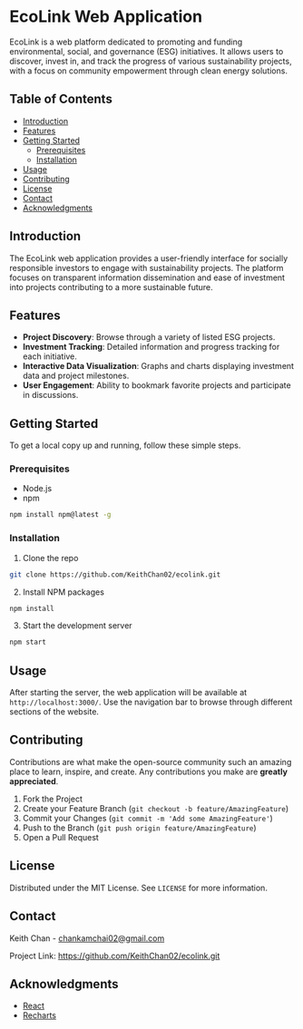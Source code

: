 # EcoLink Web Application

EcoLink is a web platform dedicated to promoting and funding environmental, social, and governance (ESG) initiatives. It allows users to discover, invest in, and track the progress of various sustainability projects, with a focus on community empowerment through clean energy solutions.

## Table of Contents

- [Introduction](#introduction)
- [Features](#features)
- [Getting Started](#getting-started)
  - [Prerequisites](#prerequisites)
  - [Installation](#installation)
- [Usage](#usage)
- [Contributing](#contributing)
- [License](#license)
- [Contact](#contact)
- [Acknowledgments](#acknowledgments)

## Introduction

The EcoLink web application provides a user-friendly interface for socially responsible investors to engage with sustainability projects. The platform focuses on transparent information dissemination and ease of investment into projects contributing to a more sustainable future.

## Features

- **Project Discovery**: Browse through a variety of listed ESG projects.
- **Investment Tracking**: Detailed information and progress tracking for each initiative.
- **Interactive Data Visualization**: Graphs and charts displaying investment data and project milestones.
- **User Engagement**: Ability to bookmark favorite projects and participate in discussions.

## Getting Started

To get a local copy up and running, follow these simple steps.

### Prerequisites

- Node.js
- npm

```sh
npm install npm@latest -g
```

### Installation

1. Clone the repo

```sh
git clone https://github.com/KeithChan02/ecolink.git
```

2. Install NPM packages

```sh
npm install
```

3. Start the development server

```sh
npm start
```

## Usage

After starting the server, the web application will be available at `http://localhost:3000/`. Use the navigation bar to browse through different sections of the website.

## Contributing

Contributions are what make the open-source community such an amazing place to learn, inspire, and create. Any contributions you make are **greatly appreciated**.

1. Fork the Project
2. Create your Feature Branch (`git checkout -b feature/AmazingFeature`)
3. Commit your Changes (`git commit -m 'Add some AmazingFeature'`)
4. Push to the Branch (`git push origin feature/AmazingFeature`)
5. Open a Pull Request

## License

Distributed under the MIT License. See `LICENSE` for more information.

## Contact

Keith Chan - chankamchai02@gmail.com

Project Link: https://github.com/KeithChan02/ecolink.git

## Acknowledgments

- [React](https://reactjs.org/)
- [Recharts](http://recharts.org/)




